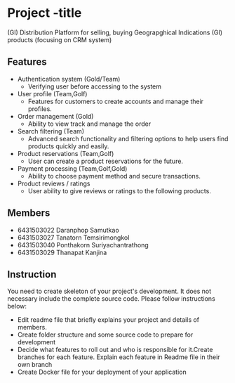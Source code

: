 # Project -title
(GI) Distribution Platform 
for selling, buying Geograpghical Indications (GI) products
(focusing on CRM system)

## Features
- Authentication system (Gold/Team)
    - Verifying user before accessing to the system
- User profile (Team,Golf)
    - Features for customers to create accounts and manage their profiles.
- Order management (Gold)
    - Ability to view track and manage the order
- Search filtering (Team)
    - Advanced search functionality and filtering options to help users find products quickly and easily.
- Product reservations (Team,Golf)
    - User can create a product reservations for the future.
- Payment processing (Team,Golf,Gold)
    - Ability to choose payment method and secure transactions.
- Product reviews / ratings
    - User ability to give reviews or ratings to the following products.
## Members
- 6431503022 Daranphop Samutkao
- 6431503027 Tanatorn Temsirimongkol 
- 6431503040 Ponthakorn Suriyachantrathong
- 6431503029 Thanapat Kanjina


## Instruction
You need to create skeleton of your project's development. It does not necessary include the complete source code. Please follow instructions below:
- Edit readme file that briefly explains your project and details of members.​ 
- Create folder structure and some source code to prepare for development
- Decide what features to roll out and who is responsible for it.​ Create branches for each feature. Explain each feature in Readme file in their own branch​ 
- Create Docker file for your deployment of your application 
